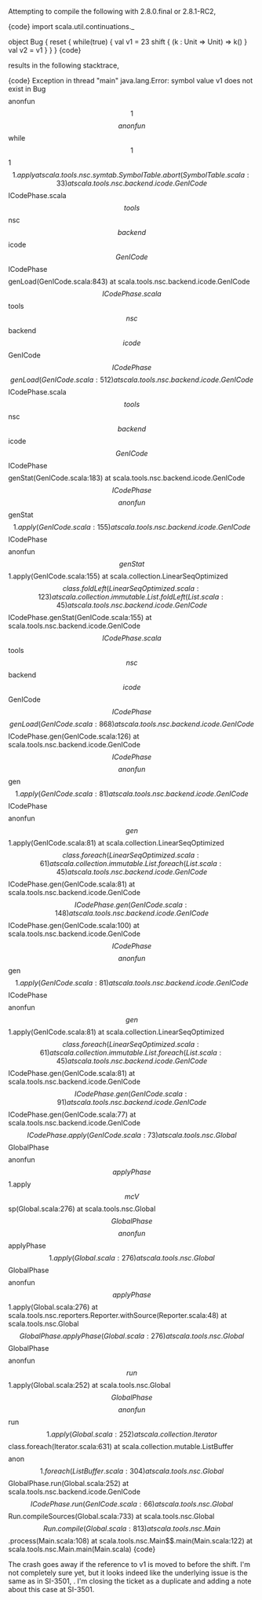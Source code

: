 Attempting to compile the following with 2.8.0.final or 2.8.1-RC2,

{code}
import scala.util.continuations._

object Bug {
  reset {
    while(true) {
      val v1 = 23
      shift { (k : Unit => Unit) => k() }
      val v2 = v1
    }
  }
}
{code}

results in the following stacktrace,

{code}
Exception in thread "main" java.lang.Error: symbol value v1 does not exist in Bug$$$$anonfun$$1$$$$anonfun$$while$$1$$1$$1.apply
        at scala.tools.nsc.symtab.SymbolTable.abort(SymbolTable.scala:33)
        at scala.tools.nsc.backend.icode.GenICode$$ICodePhase.scala$$tools$$nsc$$backend$$icode$$GenICode$$ICodePhase$$$$genLoad(GenICode.scala:843)
        at scala.tools.nsc.backend.icode.GenICode$$ICodePhase.scala$$tools$$nsc$$backend$$icode$$GenICode$$ICodePhase$$$$genLoad(GenICode.scala:512)
        at scala.tools.nsc.backend.icode.GenICode$$ICodePhase.scala$$tools$$nsc$$backend$$icode$$GenICode$$ICodePhase$$$$genStat(GenICode.scala:183)
        at scala.tools.nsc.backend.icode.GenICode$$ICodePhase$$$$anonfun$$genStat$$1.apply(GenICode.scala:155)
        at scala.tools.nsc.backend.icode.GenICode$$ICodePhase$$$$anonfun$$genStat$$1.apply(GenICode.scala:155)
        at scala.collection.LinearSeqOptimized$$class.foldLeft(LinearSeqOptimized.scala:123)
        at scala.collection.immutable.List.foldLeft(List.scala:45)
        at scala.tools.nsc.backend.icode.GenICode$$ICodePhase.genStat(GenICode.scala:155)
        at scala.tools.nsc.backend.icode.GenICode$$ICodePhase.scala$$tools$$nsc$$backend$$icode$$GenICode$$ICodePhase$$$$genLoad(GenICode.scala:868)
        at scala.tools.nsc.backend.icode.GenICode$$ICodePhase.gen(GenICode.scala:126)
        at scala.tools.nsc.backend.icode.GenICode$$ICodePhase$$$$anonfun$$gen$$1.apply(GenICode.scala:81)
        at scala.tools.nsc.backend.icode.GenICode$$ICodePhase$$$$anonfun$$gen$$1.apply(GenICode.scala:81)
        at scala.collection.LinearSeqOptimized$$class.foreach(LinearSeqOptimized.scala:61)
        at scala.collection.immutable.List.foreach(List.scala:45)
        at scala.tools.nsc.backend.icode.GenICode$$ICodePhase.gen(GenICode.scala:81)
        at scala.tools.nsc.backend.icode.GenICode$$ICodePhase.gen(GenICode.scala:148)
        at scala.tools.nsc.backend.icode.GenICode$$ICodePhase.gen(GenICode.scala:100)
        at scala.tools.nsc.backend.icode.GenICode$$ICodePhase$$$$anonfun$$gen$$1.apply(GenICode.scala:81)
        at scala.tools.nsc.backend.icode.GenICode$$ICodePhase$$$$anonfun$$gen$$1.apply(GenICode.scala:81)
        at scala.collection.LinearSeqOptimized$$class.foreach(LinearSeqOptimized.scala:61)
        at scala.collection.immutable.List.foreach(List.scala:45)
        at scala.tools.nsc.backend.icode.GenICode$$ICodePhase.gen(GenICode.scala:81)
        at scala.tools.nsc.backend.icode.GenICode$$ICodePhase.gen(GenICode.scala:91)
        at scala.tools.nsc.backend.icode.GenICode$$ICodePhase.gen(GenICode.scala:77)
        at scala.tools.nsc.backend.icode.GenICode$$ICodePhase.apply(GenICode.scala:73)
        at scala.tools.nsc.Global$$GlobalPhase$$$$anonfun$$applyPhase$$1.apply$$mcV$$sp(Global.scala:276)
        at scala.tools.nsc.Global$$GlobalPhase$$$$anonfun$$applyPhase$$1.apply(Global.scala:276)
        at scala.tools.nsc.Global$$GlobalPhase$$$$anonfun$$applyPhase$$1.apply(Global.scala:276)
        at scala.tools.nsc.reporters.Reporter.withSource(Reporter.scala:48)
        at scala.tools.nsc.Global$$GlobalPhase.applyPhase(Global.scala:276)
        at scala.tools.nsc.Global$$GlobalPhase$$$$anonfun$$run$$1.apply(Global.scala:252)
        at scala.tools.nsc.Global$$GlobalPhase$$$$anonfun$$run$$1.apply(Global.scala:252)
        at scala.collection.Iterator$$class.foreach(Iterator.scala:631)
        at scala.collection.mutable.ListBuffer$$$$anon$$1.foreach(ListBuffer.scala:304)
        at scala.tools.nsc.Global$$GlobalPhase.run(Global.scala:252)
        at scala.tools.nsc.backend.icode.GenICode$$ICodePhase.run(GenICode.scala:66)
        at scala.tools.nsc.Global$$Run.compileSources(Global.scala:733)
        at scala.tools.nsc.Global$$Run.compile(Global.scala:813)
        at scala.tools.nsc.Main$$.process(Main.scala:108)
        at scala.tools.nsc.Main$$.main(Main.scala:122)
        at scala.tools.nsc.Main.main(Main.scala)
{code}

The crash goes away if the reference to v1 is moved to before the shift.
I'm not completely sure yet, but it looks indeed like the underlying issue is the same as in SI-3501, . I'm closing the ticket as a duplicate and adding a note about this case at SI-3501.
